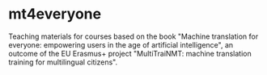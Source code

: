 # mt4everyone
Teaching materials for courses based on the book "Machine translation for everyone: empowering users in the age of artificial intelligence", an outcome of the EU Erasmus+ project "MultiTraiNMT: machine translation training for multilingual citizens".
